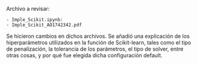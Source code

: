 Archivo a revisar:

    - Imple_Scikit.ipynb:
    - Imple_Scikit_AO1742342.pdf

Se hicieron cambios en dichos archivos. Se añadió una explicación de los hiperparámetros utilizados en la función de Scikit-learn, tales como el tipo de penalización, la tolerancia de los parámetros, el tipo de solver, entre otras cosas, y por qué fue elegida dicha configuración default.
